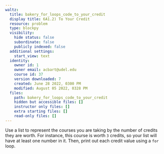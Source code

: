 ```yaml
---
waltz:
  title: bakery_for_loops_code_to_your_credit
  display title: 6A1.2) To Your Credit
  resource: problem
  type: blockpy
  visibility:
    hide status: false
    subordinate: false
    publicly indexed: false
  additional settings:
    start_view: text
  identity:
    owner id: 1
    owner email: acbart@udel.edu
    course id: 37
    version downloaded: 7
    created: June 28 2022, 0300 PM
    modified: August 05 2022, 0328 PM
  files:
    path: bakery_for_loops_code_to_your_credit
    hidden but accessible files: []
    instructor only files: []
    extra starting files: []
    read-only files: []
---
```

Use a list to represent the courses you are taking by the number of credits they are worth. For instance, this course is worth <code>3</code> credits, so your list will have at least one number in it. Then, print out each credit value using a <code>for</code> loop.